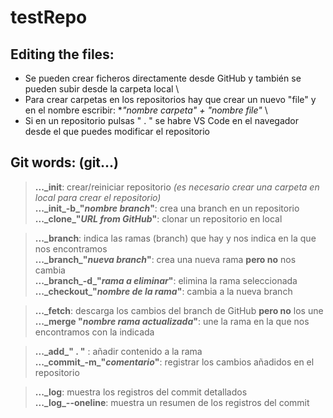 # testRepo
## Editing the files:
- Se pueden crear ficheros directamente desde GitHub y también se pueden subir desde la carpeta local \
- Para crear carpetas en los repositorios hay que crear un nuevo "file" y en el nombre escribir: **"nombre carpeta" + "nombre file"* \
- Si en un repositorio pulsas " . " se habre VS Code en el navegador desde el que puedes modificar el repositorio

## Git words: (git...)
> **..._init**: crear/reiniciar repositorio _(es necesario crear una carpeta en local para crear el repositorio)_ \
> **..._init\_-b\_"_nombre branch_"**: crea una branch en un repositorio \
> **..._clone\_"_URL from GitHub_"**: clonar un repositorio en local

> **..._branch**: indica las ramas (branch) que hay y nos indica en la que nos encontramos \
> **..._branch\_"_nueva branch_"**: crea una nueva rama **pero no** nos cambia \
> **..._branch\_-d\_"_rama a eliminar_"**: elimina la rama seleccionada \
> **..._checkout\_"_nombre de la rama_"**: cambia a la nueva branch

> **..._fetch**: descarga los cambios del branch de GitHub **pero no** los une \
> **..._merge "_nombre rama actualizada_"**: une la rama en la que nos encontramos con la indicada

> **..._add\_" . "** : añadir contenido a la rama \
> **..._commit\_-m\_"_comentario_"**: registrar los cambios añadidos en el repositorio

> **..._log**: muestra los registros del commit detallados \
> **..._log\_--oneline**: muestra un resumen de los registros del commit
